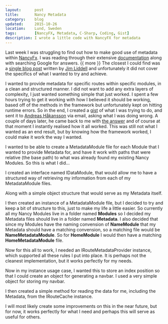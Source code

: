 ```yaml
---
layout:      post
title:       Nancy Metadata
category:    blog
updated:     2015-10-26
location:    Lund, Sweden
tags:        [NancyFX, Metadata, C-Sharp, Coding, Gist]
description: I wrote a little code with NancyFX for metadata
---
```


Last week I was struggling to find out how to make good use of metadata within [NancyFx](http://www.nancyfx.org/). I was reading through their extensive [documentation](https://github.com/NancyFx/Nancy/wiki) along with searching Google for answers. {{ more }} The closest I could find was a [single blog post](http://liddellj.com/nancy-metadata-modules/) written by [Jim Liddell](https://twitter.com/liddellj) and unfortunately it did not cover the specifics of what I wanted to try and achieve.

I wanted to provide metadata for specific routes within specific modules, in a clean and structured manner. I did not want to add any extra layers of complexity, I just wanted something simple that just worked. I spent a few hours trying to get it working with how I believed it should be working, based off of the methods in the framework but unfortunately kept on hitting runtime errors. So in the end, I created a [gist](https://gist.github.com/Cyberlane/9dbcc37fff85777716f1) of what I was trying to do, and sent it to [Andreas Håkansson](http://www.thecodejunkie.com/) via email, asking what I was doing wrong.
A couple of days later, he came back to me with [the answer](https://gist.github.com/thecodejunkie/7c14b0541165442ef062) and of course at that moment I instantly realised how it all worked. This was still not what I wanted as an end result, but by knowing how the framework worked, I could make it work the way I wanted.

I wanted to be able to create a MetadataModule file for each Module that I wanted to provide Metadata for, and have it work with paths that were relative (the base path) to what was already found my existing Nancy Modules. So this is what I did...

I created an interface named IDataModule, that would allow me to have a structured way of retrieving my information from each of my MetadataModule files.

<script src="https://gist.github.com/Cyberlane/2176bb99faf21b7d2381.js"></script>

Along with a simple object structure that would serve as my Metadata itself.

<script src="https://gist.github.com/Cyberlane/f279e4c6aa2d22f3a289.js"></script>

I then created an instance of a MetadataModule file, but I decided to try and keep a bit of structure to this, just to make my life a little easier. So currently all my Nancy Modules live in a folder named **Modules** so I decided my Metadata files should live in a folder named **Metadata**. I also decided that since my Modules have the naming convension of **NameModule** that my Metadata should have a matching convension, so a matching file would be **NameMetadataModule**. So for **HomeModule** I would then have a matching **HomeMetadataModule** file.

<script src="https://gist.github.com/Cyberlane/afb7916817a931169bbc.js"></script>

Now for this all to work, I needed an IRouteMetadataProvider instance, which supported all these rules I put into place. It is perhaps not the cleanest implementation, but it works perfectly for my needs.

<script src="https://gist.github.com/Cyberlane/989146fd4a89d13dd703.js"></script>

Now in my instance usage case, I wanted this to store an index position so that I could create an object for generating a navbar. I used a very simple object for storing my navbar.

<script src="https://gist.github.com/Cyberlane/4dd93e117f56a2414b58.js"></script>

I then created a simple method for reading the data for me, including the Metadata, from the IRouteCache instance.

<script src="https://gist.github.com/Cyberlane/ba5a61cfced3b299938d.js"></script>

I will most likely create some improvements on this in the near future, but for now, it works perfectly for what I need and perhaps this will serve as useful for others.